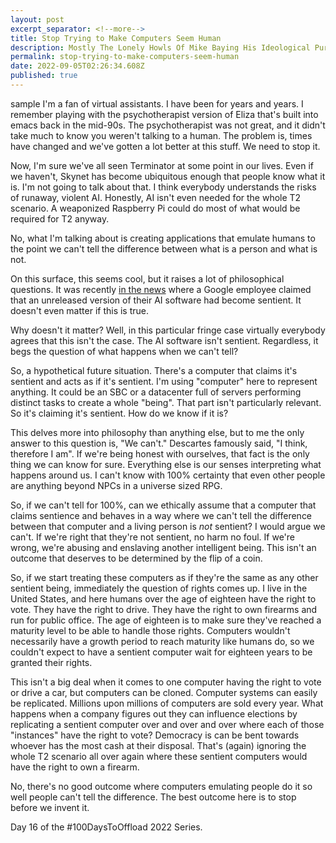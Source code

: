 ```yaml
---
layout: post
excerpt_separator: <!--more-->
title: Stop Trying to Make Computers Seem Human
description: Mostly The Lonely Howls Of Mike Baying His Ideological Purity At The Moon
permalink: stop-trying-to-make-computers-seem-human
date: 2022-09-05T02:26:34.608Z
published: true
---
```

sample
I'm a fan of virtual assistants. I have been for years and years. I remember playing with the psychotherapist version of Eliza that's built into emacs back in the mid-90s. The psychotherapist was not great, and it didn't take much to know you weren't talking to a human. The problem is, times have changed and we've gotten a lot better at this stuff. We need to stop it.

<!--more-->

Now, I'm sure we've all seen Terminator at some point in our lives. Even if we haven't, Skynet has become ubiquitous enough that people know what it is. I'm not going to talk about that. I think everybody understands the risks of runaway, violent AI. Honestly, AI isn't even needed for the whole T2 scenario. A weaponized Raspberry Pi could do most of what would be required for T2 anyway.

No, what I'm talking about is creating applications that emulate humans to the point we can't tell the difference between what is a person and what is not.

On this surface, this seems cool, but it raises a lot of philosophical questions. It was recently [in the news](https://www.cnn.com/2022/07/23/business/google-ai-engineer-fired-sentient/index.html) where a Google employee claimed that an unreleased version of their AI software had become sentient. It doesn't even matter if this is true.

Why doesn't it matter? Well, in this particular fringe case virtually everybody agrees that this isn't the case. The AI software isn't sentient. Regardless, it begs the question of what happens when we can't tell?

So, a hypothetical future situation. There's a computer that claims it's sentient and acts as if it's sentient. I'm using "computer" here to represent anything. It could be an SBC or a datacenter full of servers performing distinct tasks to create a whole "being". That part isn't particularly relevant. So it's claiming it's sentient. How do we know if it is?

This delves more into philosophy than anything else, but to me the only answer to this question is, "We can't." Descartes famously said, "I think, therefore I am". If we're being honest with ourselves, that fact is the only thing we can know for sure. Everything else is our senses interpreting what happens around us. I can't know with 100% certainty that even other people are anything beyond NPCs in a universe sized RPG.

So, if we can't tell for 100%, can we ethically assume that a computer that claims sentience and behaves in a way where we can't tell the difference between that computer and a living person is _not_ sentient? I would argue we can't. If we're right that they're not sentient, no harm no foul. If we're wrong, we're abusing and enslaving another intelligent being. This isn't an outcome that deserves to be determined by the flip of a coin.

So, if we start treating these computers as if they're the same as any other sentient being, immediately the question of rights comes up. I live in the United States, and here humans over the age of eighteen have the right to vote. They have the right to drive. They have the right to own firearms and run for public office. The age of eighteen is to make sure they've reached a maturity level to be able to handle those rights. Computers wouldn't necessarily have a growth period to reach maturity like humans do, so we couldn't expect to have a sentient computer wait for eighteen years to be granted their rights.

This isn't a big deal when it comes to one computer having the right to vote or drive a car, but computers can be cloned. Computer systems can easily be replicated. Millions upon millions of computers are sold every year. What happens when a company figures out they can influence elections by replicating a sentient computer over and over and over where each of those "instances" have the right to vote? Democracy is can be bent towards whoever has the most cash at their disposal. That's (again) ignoring the whole T2 scenario all over again where these sentient computers would have the right to own a firearm.

No, there's no good outcome where computers emulating people do it so well people can't tell the difference. The best outcome here is to stop before we invent it.

Day 16 of the #100DaysToOffload 2022 Series.
